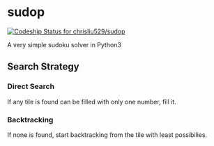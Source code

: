 # sudop

[ ![Codeship Status for chrisliu529/sudop](https://app.codeship.com/projects/3ebf0a60-97c0-0136-16d8-62fbbf92ef69/status?branch=master)](https://app.codeship.com/projects/305087)

A very simple sudoku solver in Python3

## Search Strategy

### Direct Search

If any tile is found can be filled with only one number, fill it.

### Backtracking

If none is found, start backtracking from the tile with least possibilies.

